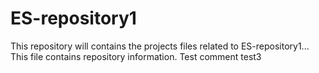 # ES-repository1
This repository will contains the projects files related to ES-repository1...
This file contains repository information.
Test comment
test3

